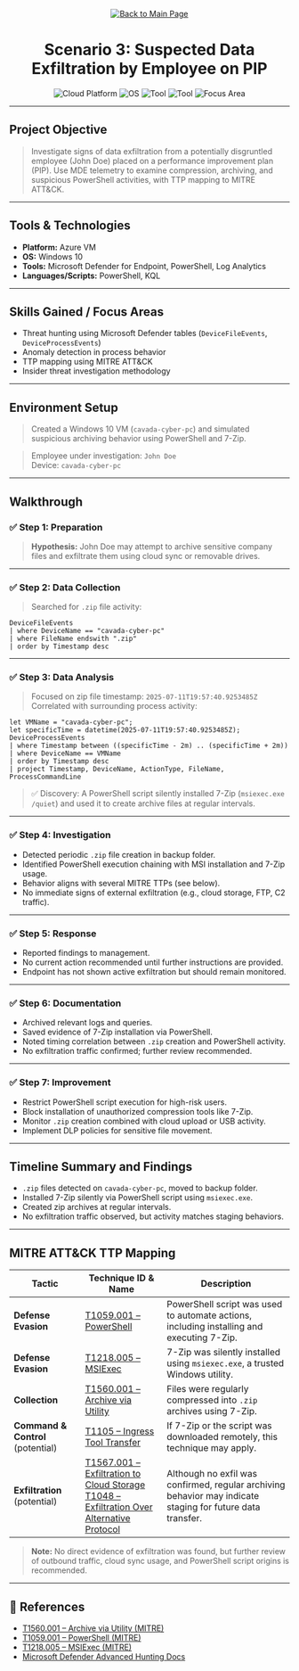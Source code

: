 <p align="center">
  <a href="https://github.com/Samuel-Cavada" target="_blank">
    <img src="https://img.shields.io/badge/Back_to_Main_Page-000000?style=for-the-badge&logo=github&logoColor=white" alt="Back to Main Page"/>
  </a>
</p>

<h1 align="center">Scenario 3: Suspected Data Exfiltration by Employee on PIP</h1>

<p align="center">
  <img src="https://img.shields.io/badge/Platform-Azure-0078D4?style=for-the-badge&logo=microsoftazure&logoColor=white" alt="Cloud Platform" />
  <img src="https://img.shields.io/badge/OS-Windows%2010-0078D6?style=for-the-badge&logo=windows&logoColor=white" alt="OS" />
  <img src="https://img.shields.io/badge/Tool-Microsoft%20Defender%20for%20Endpoint-00B388?style=for-the-badge&logo=microsoftdefender&logoColor=white" alt="Tool" />
  <img src="https://img.shields.io/badge/Tool-PowerShell-2C5EA8?style=for-the-badge&logo=powershell&logoColor=white" alt="Tool" />
  <img src="https://img.shields.io/badge/Focus-Insider%20Threat%20Detection-orange?style=for-the-badge" alt="Focus Area" />
</p>

---

##  Project Objective
> Investigate signs of data exfiltration from a potentially disgruntled employee (John Doe) placed on a performance improvement plan (PIP). Use MDE telemetry to examine compression, archiving, and suspicious PowerShell activities, with TTP mapping to MITRE ATT&CK.

---

##  Tools & Technologies
- **Platform:** Azure VM
- **OS:** Windows 10
- **Tools:** Microsoft Defender for Endpoint, PowerShell, Log Analytics
- **Languages/Scripts:** PowerShell, KQL

---

##  Skills Gained / Focus Areas
- Threat hunting using Microsoft Defender tables (`DeviceFileEvents`, `DeviceProcessEvents`)
- Anomaly detection in process behavior
- TTP mapping using MITRE ATT&CK
- Insider threat investigation methodology

---

##  Environment Setup
> Created a Windows 10 VM (`cavada-cyber-pc`) and simulated suspicious archiving behavior using PowerShell and 7-Zip.

> Employee under investigation: `John Doe`  
> Device: `cavada-cyber-pc`

---

##  Walkthrough

### ✅ Step 1: Preparation
> **Hypothesis:** John Doe may attempt to archive sensitive company files and exfiltrate them using cloud sync or removable drives.

---

### ✅ Step 2: Data Collection
> Searched for `.zip` file activity:
```kql
DeviceFileEvents
| where DeviceName == "cavada-cyber-pc"
| where FileName endswith ".zip"
| order by Timestamp desc
```

---

### ✅ Step 3: Data Analysis
> Focused on zip file timestamp: `2025-07-11T19:57:40.9253485Z`  
> Correlated with surrounding process activity:
```kql
let VMName = "cavada-cyber-pc";
let specificTime = datetime(2025-07-11T19:57:40.9253485Z);
DeviceProcessEvents
| where Timestamp between ((specificTime - 2m) .. (specificTime + 2m))
| where DeviceName == VMName
| order by Timestamp desc
| project Timestamp, DeviceName, ActionType, FileName, ProcessCommandLine
```

> ✅ Discovery: A PowerShell script silently installed 7-Zip (`msiexec.exe /quiet`) and used it to create archive files at regular intervals.

---

### ✅ Step 4: Investigation
- Detected periodic `.zip` file creation in backup folder.
- Identified PowerShell execution chaining with MSI installation and 7-Zip usage.
- Behavior aligns with several MITRE TTPs (see below).
- No immediate signs of external exfiltration (e.g., cloud storage, FTP, C2 traffic).

---

### ✅ Step 5: Response
- Reported findings to management.
- No current action recommended until further instructions are provided.
- Endpoint has not shown active exfiltration but should remain monitored.

---

### ✅ Step 6: Documentation
- Archived relevant logs and queries.
- Saved evidence of 7-Zip installation via PowerShell.
- Noted timing correlation between `.zip` creation and PowerShell activity.
- No exfiltration traffic confirmed; further review recommended.

---

### ✅ Step 7: Improvement
- Restrict PowerShell script execution for high-risk users.
- Block installation of unauthorized compression tools like 7-Zip.
- Monitor `.zip` creation combined with cloud upload or USB activity.
- Implement DLP policies for sensitive file movement.

---

##  Timeline Summary and Findings
- `.zip` files detected on `cavada-cyber-pc`, moved to backup folder.
- Installed 7-Zip silently via PowerShell script using `msiexec.exe`.
- Created zip archives at regular intervals.
- No exfiltration traffic observed, but activity matches staging behaviors.

---

##  MITRE ATT&CK TTP Mapping

| Tactic               | Technique ID & Name                                                                 | Description |
|----------------------|--------------------------------------------------------------------------------------|-------------|
| **Defense Evasion**  | [T1059.001 – PowerShell](https://attack.mitre.org/techniques/T1059/001/)            | PowerShell script was used to automate actions, including installing and executing 7-Zip. |
| **Defense Evasion**  | [T1218.005 – MSIExec](https://attack.mitre.org/techniques/T1218/005/)               | 7-Zip was silently installed using `msiexec.exe`, a trusted Windows utility. |
| **Collection**       | [T1560.001 – Archive via Utility](https://attack.mitre.org/techniques/T1560/001/)   | Files were regularly compressed into `.zip` archives using 7-Zip. |
| **Command & Control** (potential) | [T1105 – Ingress Tool Transfer](https://attack.mitre.org/techniques/T1105/)              | If 7-Zip or the script was downloaded remotely, this technique may apply. |
| **Exfiltration** (potential)     | [T1567.001 – Exfiltration to Cloud Storage](https://attack.mitre.org/techniques/T1567/001/) <br> [T1048 – Exfiltration Over Alternative Protocol](https://attack.mitre.org/techniques/T1048/) | Although no exfil was confirmed, regular archiving behavior may indicate staging for future data transfer. |

>  **Note:** No direct evidence of exfiltration was found, but further review of outbound traffic, cloud sync usage, and PowerShell script origins is recommended.

---

## 📎 References
- [T1560.001 – Archive via Utility (MITRE)](https://attack.mitre.org/techniques/T1560/001/)
- [T1059.001 – PowerShell (MITRE)](https://attack.mitre.org/techniques/T1059/001/)
- [T1218.005 – MSIExec (MITRE)](https://attack.mitre.org/techniques/T1218/005/)
- [Microsoft Defender Advanced Hunting Docs](https://learn.microsoft.com/en-us/microsoft-365/security/defender/advanced-hunting-overview)


